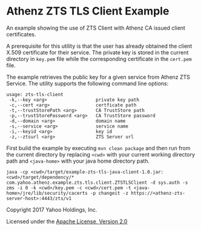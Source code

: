 # Athenz ZTS TLS Client Example

An example showing the use of ZTS Client with Athenz CA issued client certificates.

A prerequisite for this utility is that the user has already obtained
the client X.509 certificate for their service. The private key is
stored in the current directory in `key.pem` file while the corresponding
certificate in the `cert.pem` file.

The example retrieves the public key for a given service from Athenz ZTS
Service. The utility supports the following command line options:

```
usage: zts-tls-client
 -k,--key <arg>                  private key path
 -c,--cert <arg>                 certficate path
 -t,--trustStorePath <arg>       CA TrustStore path
 -p,--trustStorePassword <arg>   CA TrustStore password
 -d,--domain <arg>               domain name
 -s,--service <arg>              service name
 -i,--keyid <arg>                key id
 -z,--ztsurl <arg>               ZTS Server url
```

First build the example by executing `mvn clean package` and then run
from the current directory by replacing `<cwd>` with your current working
directory path and `<java-home>` with your java home directory path.

```
java -cp <cwd>/target/example-zts-tls-java-client-1.0.jar:<cwd>/target/dependency/* com.yahoo.athenz.example.zts.tls.client.ZTSTLSClient -d sys.auth -s zms -i 0 -k <cwd>/key.pem -c <cwd>/cert.pem -t <java-home>/jre/lib/security/cacerts -p changeit -z https://<athenz-zts-server-host>:4443/zts/v1
```

Copyright 2017 Yahoo Holdings, Inc.

Licensed under the [Apache License, Version 2.0](http://www.apache.org/licenses/LICENSE-2.0)
